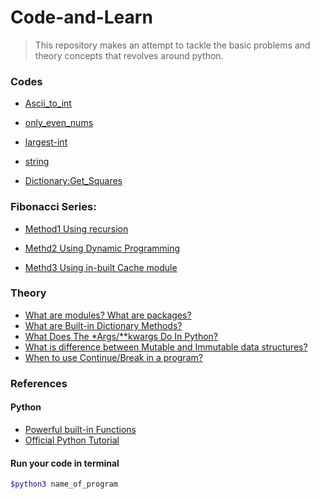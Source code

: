 # Code-and-Learn

> This repository makes an attempt to tackle the basic problems and theory concepts that revolves around python.

### Codes

- [Ascii_to_int](./Codes/1.Ascii-to-int/ascii_to_int.py)

- [only_even_nums](./Codes/2.Even-only/only_even_nums.py)

- [largest-int](./Codes/3.Largest-int/largest_int.py)

- [string](./Codes/4.String-of-numbers/string.py)

- [Dictionary:Get_Squares](./Codes/6.Dictionary/2.get_squares.py)



### Fibonacci Series:
- [Method1 Using recursion](./Codes/5.Fibonacci/1.fibonacci.py)

- [Methd2 Using Dynamic Programming](./Codes/5.Fibonacci/2.fibonacci.py)

- [Methd3 Using in-built Cache module](./Codes/5.Fibonacci/3.fibonacci.py)

### Theory

- [What are modules? What are packages?](./Theory/modules&packages.md)
- [What are Built-in Dictionary Methods?](./Codes/6.Dictionary/dictionary.md)
- [What Does The *Args/**kwargs Do In Python?]()
- [What is difference between Mutable and Immutable data structures?]()
- [When to use Continue/Break in a program?]()



### References
#### Python
- [Powerful built-in Functions](https://docs.python.org/3/library/functions.html#built-in-functions)
- [Official Python Tutorial](https://docs.python.org/3/tutorial/index.html)


#### Run your code in terminal

```bash
$python3 name_of_program
```
